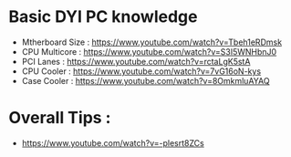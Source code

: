 # Basic DYI PC knowledge

- Mtherboard Size : https://www.youtube.com/watch?v=Tbeh1eRDmsk
- CPU Multicore : https://www.youtube.com/watch?v=S3I5WNHbnJ0
- PCI Lanes : https://www.youtube.com/watch?v=rctaLgK5stA
- CPU Cooler : https://www.youtube.com/watch?v=7vG16oN-kys
- Case Cooler : https://www.youtube.com/watch?v=8OmkmluAYAQ


# Overall Tips : 
- https://www.youtube.com/watch?v=-plesrt8ZCs
